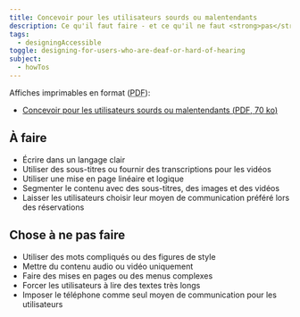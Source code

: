 ```yaml
---
title: Concevoir pour les utilisateurs sourds ou malentendants
description: Ce qu'il faut faire - et ce qu'il ne faut <strong>pas</strong> faire - lors de la conception pour les utilisateurs sourds ou malentendants.
tags:
  - designingAccessible
toggle: designing-for-users-who-are-deaf-or-hard-of-hearing
subject:
  - howTos
---
```


Affiches imprimables en format (<abbr lang="en" title="Portable Document Format">PDF</abbr>):

- <a href="{{ pathPrefix }}/docs/posters/Sourds-fr_2023.pdf" download>Concevoir pour les utilisateurs sourds ou malentendants (<abbr lang="en" title="Portable Document Format">PDF</abbr>, 70 <abbr title="kilo-octet">ko</abbr>)</a>

<div class="row">
<div class="col-md-6">

## <span class="fas fa-thumbs-up mrgn-rght-md" aria-hidden="true"></span> À faire

- Écrire dans un langage clair
- Utiliser des sous-titres ou fournir des transcriptions pour les vidéos
- Utiliser une mise en page linéaire et logique
- Segmenter le contenu avec des sous-titres, des images et des vidéos
- Laisser les utilisateurs choisir leur moyen de communication préféré lors des réservations

</div>
<div class="col-md-6">

## <span class="fas fa-thumbs-down mrgn-rght-md" aria-hidden="true"></span> Chose à ne pas faire

- Utiliser des mots compliqués ou des figures de style
- Mettre du contenu audio ou vidéo uniquement
- Faire des mises en pages ou des menus complexes
- Forcer les utilisateurs à lire des textes très longs
- Imposer le téléphone comme seul moyen de communication pour les utilisateurs

</div>
</div>
